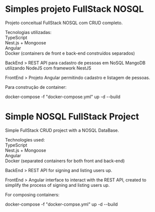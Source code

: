 # Simples projeto FullStack NOSQL

Projeto conceitual FullStack NOSQL com CRUD completo. 

Tecnologias utilizadas: <br/>
TypeScript <br/>
Nest.js + Mongoose <br/>
Angular <br/>
Docker (containers de front e back-end construídos separados) <br/>

BackEnd > REST API para cadastro de pessoas em NoSQL MangoDB utilizando NodeJS com framework NestJS

FrontEnd > Projeto Angular permitindo cadastro e listagem de pessoas.

Para construção de container:

docker-compose -f "docker-compose.yml" up -d --build

# Simple NOSQL FullStack Project

Simple FullStack CRUD project with a NOSQL DataBase. 

Technologies used: <br/>
TypeScript <br/>
Nest.js + Mongoose <br/>
Angular <br/>
Docker (separated containers for both front and back-end) <br/>

BackEnd > REST API for signing and listing users up.

FrontEnd > Angular interface to interact with the REST API, created to simplify the process of signing and listing users up.

For composing containers:

docker-compose -f "docker-compse.yml" up -d --build